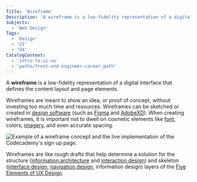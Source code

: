 ```yaml
---
Title: 'Wireframe'
Description: 'A wireframe is a low-fidelity representation of a digital interface that defines the content layout and page elements.'
Subjects:
  - 'Web Design'
Tags:
  - 'Design'
  - 'UI'
  - 'UX'
CatalogContent:
  - 'intro-to-ui-ux'
  - 'paths/front-end-engineer-career-path'
---
```


A **wireframe** is a low-fidelity representation of a digital interface that defines the content layout and page elements.

Wireframes are meant to show an idea, or proof of concept, without investing too much time and resources. Wireframes can be sketched or created in [design software](https://www.codecademy.com/resources/docs/uiux/design-software) (such as [Figma](https://www.figma.com/) and [AdobeXD](https://www.adobe.com/products/xd.html)). When creating wireframes, it is important not to dwell on cosmetic elements like [font](https://www.codecademy.com/resources/docs/uiux/text-properties), colors, [imagery](https://www.codecademy.com/resources/docs/uiux/image), and even accurate spacing.

![Example of a wireframe concept and the live implementation of the Codecademy's sign up page.](https://static-assets.codecademy.com/Courses/intro-to-ui-and-ux/wireframes/wireframe.png)

Wireframes are like rough drafts that help determine a solution for the structure ([information architecture](https://www.codecademy.com/resources/docs/uiux/information-architecture) and [interaction design](https://www.codecademy.com/resources/docs/uiux/ux-design)) and skeleton ([interface design](https://www.codecademy.com/resources/docs/uiux/ui-design), [navigation design](https://www.codecademy.com/resources/docs/uiux/navigation), information design) layers of the [Five Elements of UX Design](https://www.codecademy.com/resources/docs/uiux/five-elements-of-ux-design).
